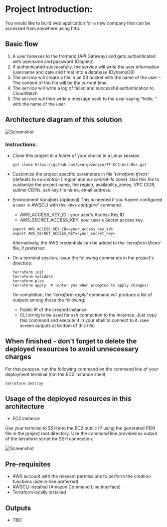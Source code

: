 <!-- BEGIN_TF_DOCS -->

# Project Introduction:

You would like to build web application for a new company that can be accessed from anywhere using http.

## Basic flow
1. A user browses to the frontend (API Gateway) and gets authenticated with username and password (Cognito)
2. If authenticated successfully, the service will write the user information (username and date and time) into a database (DynamoDB)
3. The service will create a file in an S3 bucket with the name of the user – The content of the file will be the current time
4. The service will write a log of failed and successful authentication to CloudWatch
5. The service will then write a message back to the user saying “hello, “ with the name of the user

## Architecture diagram of this solution

![Screenshot](_images/architecture-diagram.jpg)

  ### Instructions:
  - Clone this project in a folder of your choice in a Linux session.
    ```shell
    git clone https://github.com/georgezengin/TF-EC2-Ans-Dkr.git
    ```

  - Customize the project specific parameters in file *'terraform.tfvars'* (defaults to *eu-central-1* region and *eu-central-1a* zone).
    Use this file to customize the project name, the region, availability_zones, VPC CIDR, subnet CIDRs, ssh key file name, email address.

  - Environment Variables (optional)
    This is needed if you havent configured a user in AWSCLI with the *'aws configure'* command.
    - AWS_ACCESS_KEY_ID    : your user's Access Key ID
    - AWS_SECRET_ACCESS_KEY: your user's Secret access key.
    ```shell
    export AWS_ACCESS_KEY_ID=<your_access_key_id>
    export AWS_SECRET_ACCESS_KEY=<your_secret_key>
    ```
    Alternatively, the AWS credentials can be added to the *'terraform.tfvars'* file, if preferred.

  - On a terminal session, issue the following commands in the project's directory:
    ```shell  
    terraform init
    terraform validate
    terraform plan
    terraform apply  # (enter yes when prompted to apply changes)
    ```

    On completion, the *'terraform apply'* command will produce a list of outputs among those the following:
    - Public IP of the created instance
    - CLI string to be used for ssh connection to the instance.
      Just copy this command and execute it in your shell to connect to it.
    (see screen outputs at bottom of this file)

  ## When finished - don't forget to delete the deployed resources to avoid unnecessary charges
  For that purpose, run the following command on the command line of your deployment terminal (not the EC2 instance shell)
  ```shell
  terraform destroy
  ```

## Usage of the deployed resources in this architecture

  + EC2 instance

  Use your terminal to SSH into the EC2 public IP using the generated PEM file in the project root directory.
  Use the command line provided as output of the terraform script for SSH connection. 
    
  ![Screenshot](_images/ssh-string.png)

## Pre-requisites

  + AWS account with the relevant permissions to perform the creation functions (admin-like preferred)
  + AWSCLI installed (Amazon Command Line interface)
  + Terraform locally installed

## Outputs

  + TBD